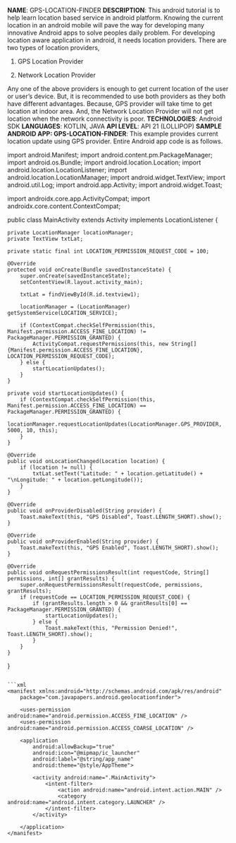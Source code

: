 **NAME**: GPS-LOCATION-FINDER
**DESCRIPTION**: This android tutorial is to help learn location based service in android platform. Knowing the current location in an android mobile will pave the way for developing many innovative Android apps to solve peoples daily problem. For developing location aware application in android, it needs location providers. There are two types of location providers, 

1. GPS Location Provider 

2. Network Location Provider 

Any one of the above providers is enough to get current location of the user or user’s device. But, it is recommended to use both providers as they both have different advantages. Because, GPS provider will take time to get location at indoor area. And, the Network Location Provider will not get location when the network connectivity is poor. 
**TECHNOLOGIES**: Android SDK
**LANGUAGES**: KOTLIN, JAVA
**API LEVEL**: API 21 (LOLLIPOP)
**SAMPLE ANDROID APP: GPS-LOCATION-FINDER**: This example provides current location update using GPS provider. Entire Android app code is as follows.

import android.Manifest;
import android.content.pm.PackageManager;
import android.os.Bundle;
import android.location.Location;
import android.location.LocationListener;
import android.location.LocationManager;
import android.widget.TextView;
import android.util.Log;
import android.app.Activity;
import android.widget.Toast;

import androidx.core.app.ActivityCompat;
import androidx.core.content.ContextCompat;

public class MainActivity extends Activity implements LocationListener {

    private LocationManager locationManager;
    private TextView txtLat;

    private static final int LOCATION_PERMISSION_REQUEST_CODE = 100;

    @Override
    protected void onCreate(Bundle savedInstanceState) {
        super.onCreate(savedInstanceState);
        setContentView(R.layout.activity_main);

        txtLat = findViewById(R.id.textview1);

        locationManager = (LocationManager) getSystemService(LOCATION_SERVICE);

        if (ContextCompat.checkSelfPermission(this, Manifest.permission.ACCESS_FINE_LOCATION) != PackageManager.PERMISSION_GRANTED) {
            ActivityCompat.requestPermissions(this, new String[]{Manifest.permission.ACCESS_FINE_LOCATION}, LOCATION_PERMISSION_REQUEST_CODE);
        } else {
            startLocationUpdates();
        }
    }

    private void startLocationUpdates() {
        if (ContextCompat.checkSelfPermission(this, Manifest.permission.ACCESS_FINE_LOCATION) == PackageManager.PERMISSION_GRANTED) {
            locationManager.requestLocationUpdates(LocationManager.GPS_PROVIDER, 5000, 10, this);
        }
    }

    @Override
    public void onLocationChanged(Location location) {
        if (location != null) {
            txtLat.setText("Latitude: " + location.getLatitude() + "\nLongitude: " + location.getLongitude());
        }
    }

    @Override
    public void onProviderDisabled(String provider) {
        Toast.makeText(this, "GPS Disabled", Toast.LENGTH_SHORT).show();
    }

    @Override
    public void onProviderEnabled(String provider) {
        Toast.makeText(this, "GPS Enabled", Toast.LENGTH_SHORT).show();
    }

    @Override
    public void onRequestPermissionsResult(int requestCode, String[] permissions, int[] grantResults) {
        super.onRequestPermissionsResult(requestCode, permissions, grantResults);
        if (requestCode == LOCATION_PERMISSION_REQUEST_CODE) {
            if (grantResults.length > 0 && grantResults[0] == PackageManager.PERMISSION_GRANTED) {
                startLocationUpdates();
            } else {
                Toast.makeText(this, "Permission Denied!", Toast.LENGTH_SHORT).show();
            }
        }
    }
}
```

```xml
<manifest xmlns:android="http://schemas.android.com/apk/res/android"
    package="com.javapapers.android.geolocationfinder">

    <uses-permission android:name="android.permission.ACCESS_FINE_LOCATION" />
    <uses-permission android:name="android.permission.ACCESS_COARSE_LOCATION" />

    <application
        android:allowBackup="true"
        android:icon="@mipmap/ic_launcher"
        android:label="@string/app_name"
        android:theme="@style/AppTheme">

        <activity android:name=".MainActivity">
            <intent-filter>
                <action android:name="android.intent.action.MAIN" />
                <category android:name="android.intent.category.LAUNCHER" />
            </intent-filter>
        </activity>

    </application>
</manifest>



